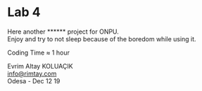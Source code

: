 # Lab 4
Here another ****** project for ONPU.  
Enjoy and try to not sleep because of the boredom while using it.  

Coding Time ≈ 1 hour

Evrim Altay KOLUAÇIK  
info@rimtay.com  
Odesa - Dec 12 19  